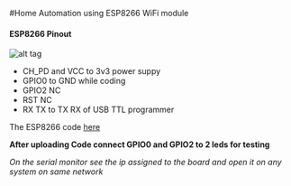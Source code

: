 #Home Automation using ESP8266 WiFi module 

#### ESP8266 Pinout

![alt tag](http://kantsk1013.github.io/Automation/esp8266-pinout.png)

* CH_PD and VCC to 3v3 power suppy
* GPIO0 to GND while coding
* GPIO2 NC
* RST NC
* RX TX to TX RX of USB TTL programmer
        
The ESP8266 code [here](http://kantsk1013.github.io/Automation/esp.ino)



__After uploading Code connect GPIO0 and GPIO2 to 2 leds for testing__

_On the serial monitor see the ip assigned to the board and open it on any system on same network_
